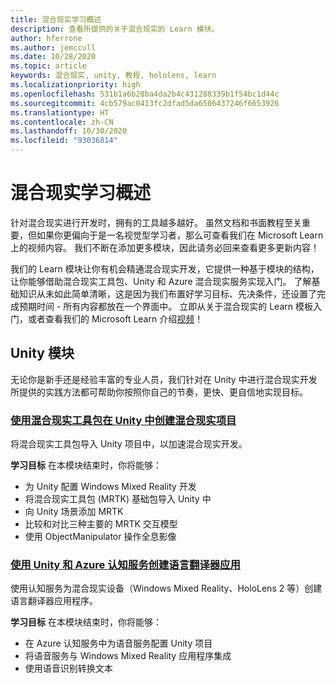 ```yaml
---
title: 混合现实学习概述
description: 查看所提供的关于混合现实的 Learn 模块。
author: hferrone
ms.author: jemccull
ms.date: 10/28/2020
ms.topic: article
keywords: 混合现实, unity, 教程, hololens, learn
ms.localizationpriority: high
ms.openlocfilehash: 531b1a6b28ba4da2b4c431288339b1f54bc1d44c
ms.sourcegitcommit: 4cb579ac0413fc2dfad5da6506437246f6653926
ms.translationtype: HT
ms.contentlocale: zh-CN
ms.lasthandoff: 10/30/2020
ms.locfileid: "93036814"
---
```

# <a name="mixed-reality-learning-overview"></a>混合现实学习概述

针对混合现实进行开发时，拥有的工具越多越好。 虽然文档和书面教程至关重要，但如果你更偏向于是一名视觉型学习者，那么可查看我们在 Microsoft Learn 上的视频内容。 我们不断在添加更多模块，因此请务必回来查看更多更新内容！

我们的 Learn 模块让你有机会精通混合现实开发，它提供一种基于模块的结构，让你能够借助混合现实工具包、Unity 和 Azure 混合现实服务实现入门。 了解基础知识从未如此简单清晰，这是因为我们布置好学习目标、先决条件，还设置了完成预期时间 - 所有内容都放在一个界面中。 立即从关于混合现实的 Learn 模板入门，或者查看我们的 Microsoft Learn 介绍[视频](https://channel9.msdn.com/Blogs/One-Dev-Minute/What-is-Microsoft-Learn)！

## <a name="unity-modules"></a>Unity 模块

无论你是新手还是经验丰富的专业人员，我们针对在 Unity 中进行混合现实开发所提供的实践方法都可帮助你按照你自己的节奏，更快、更自信地实现目标。

### <a name="set-up-a-mixed-reality-project-in-unity-with-the-mixed-reality-toolkit"></a>[使用混合现实工具包在 Unity 中创建混合现实项目](https://docs.microsoft.com/learn/modules/mixed-reality-toolkit-project-unity/)

将混合现实工具包导入 Unity 项目中，以加速混合现实开发。

**学习目标** 在本模块结束时，你将能够：

* 为 Unity 配置 Windows Mixed Reality 开发
* 将混合现实工具包 (MRTK) 基础包导入 Unity 中
* 向 Unity 场景添加 MRTK
* 比较和对比三种主要的 MRTK 交互模型
* 使用 ObjectManipulator 操作全息影像

### <a name="create-a-language-translator-app-with-unity--azure-cognitive-services"></a>[使用 Unity 和 Azure 认知服务创建语言翻译器应用](https://docs.microsoft.com/learn/modules/create-language-translator-mixed-reality-application-unity-azure-cognitive-services/)

使用认知服务为混合现实设备（Windows Mixed Reality、HoloLens 2 等）创建语言翻译器应用程序。

**学习目标** 在本模块结束时，你将能够：

* 在 Azure 认知服务中为语音服务配置 Unity 项目
* 将语音服务与 Windows Mixed Reality 应用程序集成
* 使用语音识别转换文本